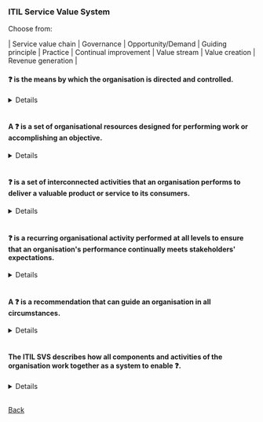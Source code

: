 ### ITIL Service Value System

Choose from:

| Service value chain | Governance | Opportunity/Demand | Guiding principle | Practice | Continual improvement | Value stream | Value creation | Revenue generation |

#### &#10067; is the means by which the organisation is directed and controlled.
<details>
<b>Governance</b> is the means by which the organisation is directed and controlled.
</details>
<br>

#### A &#10067; is a set of organisational resources designed for performing work or accomplishing an objective.
<details>
A <b>practice</b> is a set of organisational resources designed for performing work or accomplishing an objective.
</details>
<br>

#### &#10067; is a set of interconnected activities that an organisation performs to deliver a valuable product or service to its consumers.
<details>
<b>Service Value Chain</b> is a set of interconnected activities that an organisation performs to deliver a valuable product or service to its consumers.
</details>
<br>

#### &#10067; is a recurring organisational activity performed at all levels to ensure that an organisation's performance continually meets stakeholders' expectations.
<details>
<b>Continual Improvement</b> is a recurring organisational activity performed at all levels to ensure that an organisation's performance continually meets stakeholders' expectations.
</details>
<br>

#### A &#10067; is a recommendation that can guide an organisation in all circumstances.
<details>
A <b>Guiding Principle</b> is a recommendation that can guide an organisation in all circumstances.
</details>
<br>

#### The ITIL SVS describes how all components and activities of the organisation work together as a system to enable &#10067;.
<details>
The ITIL SVS describes how all components and activities of the organisation work together as a system to enable <b>Value Creation</b>.
</details>
<br>

[Back](README.md)
